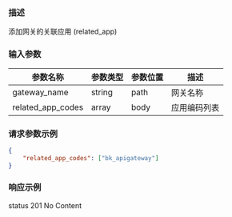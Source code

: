 ### 描述

添加网关的关联应用 (related_app)

### 输入参数

| 参数名称 | 参数类型 | 参数位置 | 描述 |
| -------- | -------- | -------- | ---- |
| gateway_name | string | path | 网关名称 |
| related_app_codes | array | body | 应用编码列表 |

### 请求参数示例

```json
{
    "related_app_codes": ["bk_apigateway"]
}
```

### 响应示例

status 201
No Content


